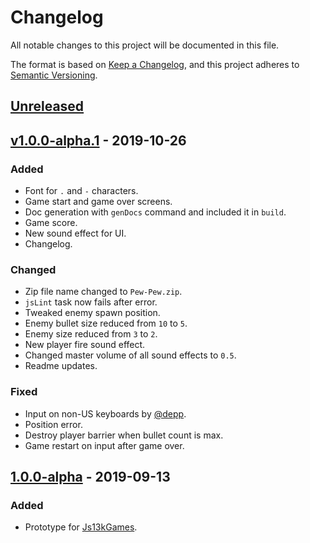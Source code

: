 # Changelog

All notable changes to this project will be documented in this file.

The format is based on [Keep a Changelog](https://keepachangelog.com/en/1.0.0/),
and this project adheres to [Semantic Versioning](https://semver.org/spec/v2.0.0.html).

## [Unreleased]

## [v1.0.0-alpha.1] - 2019-10-26

### Added

- Font for `.` and `-` characters.
- Game start and game over screens.
- Doc generation with `genDocs` command and included it in `build`.
- Game score.
- New sound effect for UI.
- Changelog.

### Changed

- Zip file name changed to `Pew-Pew.zip`.
- `jsLint` task now fails after error.
- Tweaked enemy spawn position.
- Enemy bullet size reduced from `10` to `5`.
- Enemy size reduced from `3` to `2`.
- New player fire sound effect.
- Changed master volume of all sound effects to `0.5`.
- Readme updates.

### Fixed

- Input on non-US keyboards by [@depp](https://github.com/depp).
- Position error.
- Destroy player barrier when bullet count is max.
- Game restart on input after game over.

## [1.0.0-alpha] - 2019-09-13

### Added

- Prototype for [Js13kGames](https://js13kgames.com/).

[unreleased]: https://github.com/FR0ST1N/Pew-Pew/compare/master...develop
[v1.0.0-alpha.1]: https://github.com/FR0ST1N/Pew-Pew/compare/v1.0.0-alpha...v1.0.0-alpha.1
[1.0.0-alpha]: https://github.com/FR0ST1N/Pew-Pew/releases/tag/v1.0.0-alpha
